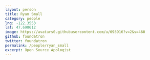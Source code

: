 ```yaml
---
layout: person
title: Ryan Small
category: people
lng: -122.3553
lat: 47.690612
image: https://avatars0.githubusercontent.com/u/693916?v=2&s=460
github: foundatron
twitter: foundatron
permalink: /people/ryan_small
excerpt: Open Source Apologist
---
```


